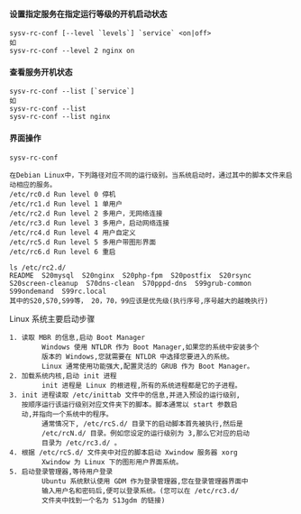 #### 设置指定服务在指定运行等级的开机启动状态
	sysv-rc-conf [--level `levels`] `service` <on|off>
	如
	sysv-rc-conf --level 2 nginx on

#### 查看服务开机状态
	sysv-rc-conf --list [`service`]
	如
	sysv-rc-conf --list
	sysv-rc-conf --list nginx

#### 界面操作
	sysv-rc-conf


~~~
在Debian Linux中，下列路径对应不同的运行级别。当系统启动时，通过其中的脚本文件来启动相应的服务。 
/etc/rc0.d Run level 0 停机
/etc/rc1.d Run level 1 单用户
/etc/rc2.d Run level 2 多用户，无网络连接
/etc/rc3.d Run level 3 多用户，启动网络连接
/etc/rc4.d Run level 4 用户自定义
/etc/rc5.d Run level 5 多用户带图形界面
/etc/rc6.d Run level 6 重启

ls /etc/rc2.d/
README  S20mysql  S20nginx  S20php-fpm  S20postfix  S20rsync  S20screen-cleanup  S70dns-clean  S70pppd-dns  S99grub-common  S99ondemand  S99rc.local
其中的S20,S70,S99等， 20，70，99应该是优先级(执行序号,序号越大的越晚执行)
~~~

Linux 系统主要启动步骤

~~~
1. 读取 MBR 的信息,启动 Boot Manager
        Windows 使用 NTLDR 作为 Boot Manager,如果您的系统中安装多个
        版本的 Windows,您就需要在 NTLDR 中选择您要进入的系统。
        Linux 通常使用功能强大,配置灵活的 GRUB 作为 Boot Manager。
2. 加载系统内核,启动 init 进程
        init 进程是 Linux 的根进程,所有的系统进程都是它的子进程。
3. init 进程读取 /etc/inittab 文件中的信息,并进入预设的运行级别,
   按顺序运行该运行级别对应文件夹下的脚本。脚本通常以 start 参数启
   动,并指向一个系统中的程序。
        通常情况下, /etc/rcS.d/ 目录下的启动脚本首先被执行,然后是
        /etc/rcN.d/ 目录。例如您设定的运行级别为 3,那么它对应的启动
        目录为 /etc/rc3.d/ 。
4. 根据 /etc/rcS.d/ 文件夹中对应的脚本启动 Xwindow 服务器 xorg
        Xwindow 为 Linux 下的图形用户界面系统。
5. 启动登录管理器,等待用户登录
        Ubuntu 系统默认使用 GDM 作为登录管理器,您在登录管理器界面中
        输入用户名和密码后,便可以登录系统。(您可以在 /etc/rc3.d/
        文件夹中找到一个名为 S13gdm 的链接)
~~~

